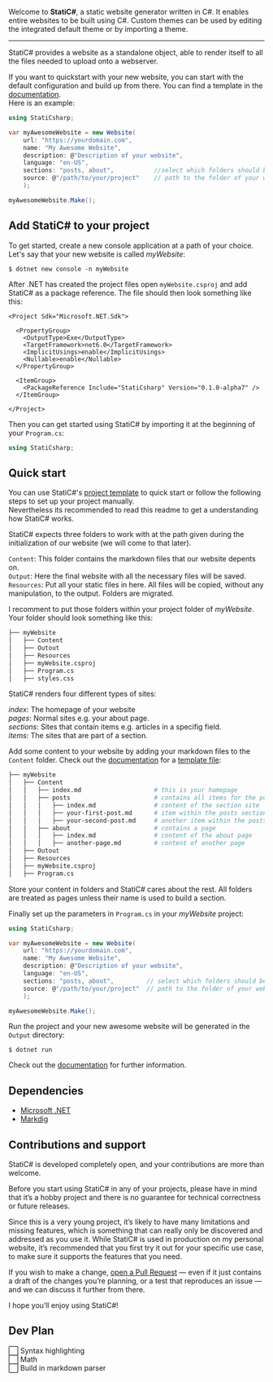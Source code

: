Welcome to **StatiC#**, a static website generator written in C#. It enables entire websites to be built using C#. Custom themes can be used by editing the integrated default theme or by importing a theme.

---

StatiC# provides a website as a standalone object, able to render itself to all the files needed to upload onto a webserver.  

If you want to quickstart with your new website, you can start with the default configuration and build up from there. You can find a template in the [documentation](https://github.com/RolandBraunDev/StatiCsharp/tree/master/Documentation/ProjectTemplate).  
Here is an example:

```C#
using StatiCsharp;

var myAwesomeWebsite = new Website(
    url: "https://yourdomain.com",
    name: "My Awesome Website",
    description: @"Description of your website",
    language: "en-US",
    sections: "posts, about",           //select which folders should be treated as sections
    source: @"/path/to/your/project"    // path to the folder of your website project
    );

myAwesomeWebsite.Make();
```


## Add StatiC# to your project

To get started, create a new console application at a path of your choice. Let's say that your new website is called *myWebsite*:

```
$ dotnet new console -n myWebsite
```
After .NET has created the project files open `myWebsite.csproj` and add StatiC# as a package reference. The file should then look something like this:

```
<Project Sdk="Microsoft.NET.Sdk">

  <PropertyGroup>
    <OutputType>Exe</OutputType>
    <TargetFramework>net6.0</TargetFramework>
    <ImplicitUsings>enable</ImplicitUsings>
    <Nullable>enable</Nullable>
  </PropertyGroup>

  <ItemGroup>
    <PackageReference Include="StatiCsharp" Version="0.1.0-alpha7" />
  </ItemGroup>

</Project>
```

Then you can get started using StatiC# by importing it at the beginning of your `Program.cs`:

```C#
using StatiCsharp;
```

## Quick start

You can use StatiC#'s [project template](/Documentation/ProjectTemplate) to quick start or follow the following steps to set up your project manually.  
Nevertheless its recommended to read this readme to get a understanding how StatiC# works.  

StatiC# expects three folders to work with at the path given during the initialization of our website (we will come to that later).  
  
`Content`: This folder contains the markdown files that our website depents on.  
`Output`: Here the final website with all the necessary files will be saved.  
`Resources`: Put all your static files in here. All files will be copied, without any manipulation, to the output. Folders are migrated.  

I recomment to put those folders within your project folder of *myWebsite*. Your folder should look something like this:

```bash
├── myWebsite
│   ├── Content
│   ├── Outout
│   ├── Resources
│   ├── myWebsite.csproj
│   ├── Program.cs
│   ├── styles.css
```
StatiC# renders four different types of sites:  

*index*: The homepage of your website  
*pages*: Normal sites e.g. your about page.  
*sections*: Sites that contain items e.g. articles in a specifig field.  
*items*: The sites that are part of a section.  
  
Add some content to your website by adding your markdown files to the `Content` folder. Check out the [documentation](https://github.com/RolandBraunDev/StatiCsharp/tree/master/Documentation) for a [template file](https://github.com/RolandBraunDev/StatiCsharp/blob/master/Documentation/HowTo/content-template.md):

```bash
├── myWebsite
│   ├── Content
│   │   ├── index.md                    # this is your homepage 
│   │   ├── posts                       # contains all items for the posts section
│   │   │   ├── index.md                # content of the section site
│   │   │   ├── your-first-post.md      # item within the posts section
│   │   │   ├── your-second-post.md     # another item within the posts section
│   │   ├── about                       # contains a page
│   │   │   ├── index.md                # content of the about page
│   │   │   ├── another-page.md         # content of another page
│   ├── Outout
│   ├── Resources
│   ├── myWebsite.csproj
│   ├── Program.cs
```

Store your content in folders and StatiC# cares about the rest. All folders are treated as pages unless their name is used to build a section.  

Finally set up the parameters in `Program.cs` in your *myWebsite* project:

```C#
using StatiCsharp;

var myAwesomeWebsite = new Website(
    url: "https://yourdomain.com",
    name: "My Awesome Website",
    description: @"Description of your website",
    language: "en-US",
    sections: "posts, about",         // select which folders should be treated as sections
    source: @"/path/to/your/project"  // path to the folder of your website project
    );

myAwesomeWebsite.Make();
```

Run the project and your new awesome website will be generated in the `Output` directory:
```
$ dotnet run
```

Check out the [documentation](/Documentation) for further information.

## Dependencies

- [Microsoft .NET](https://dotnet.microsoft.com/)
- [Markdig](https://github.com/xoofx/markdig)



## Contributions and support

StatiC# is developed completely open, and your contributions are more than welcome.

Before you start using StatiC# in any of your projects, please have in mind that it’s a hobby project and there is no guarantee for technical correctness or future releases.  

Since this is a very young project, it’s likely to have many limitations and missing features, which is something that can really only be discovered and addressed as you use it. While StatiC# is used in production on my personal website, it’s recommended that you first try it out for your specific use case, to make sure it supports the features that you need.  

If you wish to make a change, [open a Pull Request](https://github.com/RolandBraunDev/StatiCsharp/pull/new) — even if it just contains a draft of the changes you’re planning, or a test that reproduces an issue — and we can discuss it further from there.

I hope you’ll enjoy using StatiC#!


## Dev Plan

⬜ Syntax highlighting  
⬜ Math  
⬜ Build in markdown parser